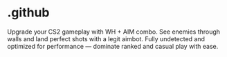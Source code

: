 # .github
Upgrade your CS2 gameplay with WH + AIM combo. See enemies through walls and land perfect shots with a legit aimbot. Fully undetected and optimized for performance — dominate ranked and casual play with ease.
